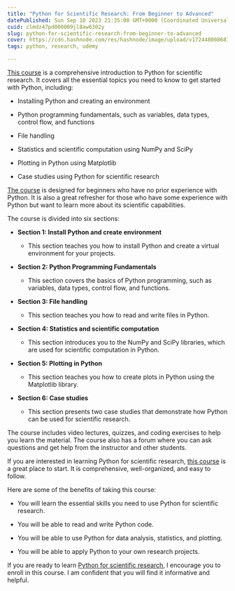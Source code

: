 ```yaml
---
title: "Python for Scientific Research: From Beginner to Advanced"
datePublished: Sun Sep 10 2023 21:35:00 GMT+0000 (Coordinated Universal Time)
cuid: clmdz47pd000009jl8aw6302y
slug: python-for-scientific-research-from-beginner-to-advanced
cover: https://cdn.hashnode.com/res/hashnode/image/upload/v1724480086814/35d81fd9-b2bb-422d-93a0-798de224586d.png
tags: python, research, udemy

---
```


[This course](https://www.udemy.com/course/python-for-researchers/?referralCode=886CCF5C552567F1C4E7) is a comprehensive introduction to Python for scientific research. It covers all the essential topics you need to know to get started with Python, including:

* Installing Python and creating an environment
    
* Python programming fundamentals, such as variables, data types, control flow, and functions
    
* File handling
    
* Statistics and scientific computation using NumPy and SciPy
    
* Plotting in Python using Matplotlib
    
* Case studies using Python for scientific research
    

[The course](https://www.udemy.com/course/python-for-researchers/?referralCode=886CCF5C552567F1C4E7) is designed for beginners who have no prior experience with Python. It is also a great refresher for those who have some experience with Python but want to learn more about its scientific capabilities.

The course is divided into six sections:

* **Section 1: Install Python and create environment**
    
    * This section teaches you how to install Python and create a virtual environment for your projects.
        
* **Section 2: Python Programming Fundamentals**
    
    * This section covers the basics of Python programming, such as variables, data types, control flow, and functions.
        
* **Section 3: File handling**
    
    * This section teaches you how to read and write files in Python.
        
* **Section 4: Statistics and scientific computation**
    
    * This section introduces you to the NumPy and SciPy libraries, which are used for scientific computation in Python.
        
* **Section 5: Plotting in Python**
    
    * This section teaches you how to create plots in Python using the Matplotlib library.
        
* **Section 6: Case studies**
    
    * This section presents two case studies that demonstrate how Python can be used for scientific research.
        

The course includes video lectures, quizzes, and coding exercises to help you learn the material. The course also has a forum where you can ask questions and get help from the instructor and other students.

If you are interested in learning Python for scientific research, [this course](https://www.udemy.com/course/python-for-researchers/?referralCode=886CCF5C552567F1C4E7) is a great place to start. It is comprehensive, well-organized, and easy to follow.

Here are some of the benefits of taking this course:

* You will learn the essential skills you need to use Python for scientific research.
    
* You will be able to read and write Python code.
    
* You will be able to use Python for data analysis, statistics, and plotting.
    
* You will be able to apply Python to your own research projects.
    

If you are ready to learn [Python for scientific research](https://www.udemy.com/course/python-for-researchers/?referralCode=886CCF5C552567F1C4E7), I encourage you to enroll in this course. I am confident that you will find it informative and helpful.